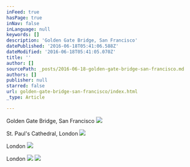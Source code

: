 ```yaml
---
inFeed: true
hasPage: true
inNav: false
inLanguage: null
keywords: []
description: 'Golden Gate Bridge, San Francisco'
datePublished: '2016-06-18T05:41:06.588Z'
dateModified: '2016-06-18T05:41:05.070Z'
title: ''
author: []
sourcePath: _posts/2016-06-18-golden-gate-bridge-san-francisco.md
authors: []
publisher: null
starred: false
url: golden-gate-bridge-san-francisco/index.html
_type: Article

---
```

Golden Gate Bridge, San Francisco
![](https://the-grid-user-content.s3-us-west-2.amazonaws.com/6ecd4a6a-505c-4f56-9a33-cdf220bca630.jpg)

St. Paul's Cathedral, London
![](https://the-grid-user-content.s3-us-west-2.amazonaws.com/c3156b96-273d-41e1-bd5f-6e93ef8afccf.jpg)

London
![](https://the-grid-user-content.s3-us-west-2.amazonaws.com/f6260f17-8a42-46e8-8dd3-f89973672deb.jpg)

London
![](https://the-grid-user-content.s3-us-west-2.amazonaws.com/839b52f4-d6a1-44eb-8fcc-1c4281c6f41a.jpg)
![](https://the-grid-user-content.s3-us-west-2.amazonaws.com/45506306-17eb-481d-b1a9-0785c172b5dd.jpg)